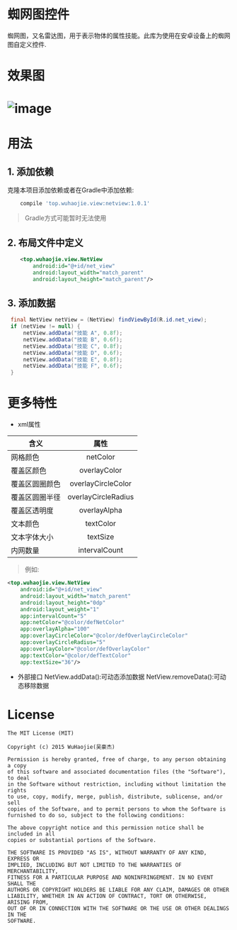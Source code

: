 # 蜘网图控件
蜘网图，又名雷达图，用于表示物体的属性技能。此库为使用在安卓设备上的蜘网图自定义控件.

# 效果图
# ![image](https://github.com/a-voyager/NetView/raw/master/screenshots/img1.png "效果图")

# 用法
## 1. 添加依赖
克隆本项目添加依赖或者在Gradle中添加依赖:
```gradle
    compile 'top.wuhaojie.view:netview:1.0.1'
```
 > Gradle方式可能暂时无法使用

## 2. 布局文件中定义
```xml
    <top.wuhaojie.view.NetView
        android:id="@+id/net_view"
        android:layout_width="match_parent"
        android:layout_height="match_parent"/>
```

## 3. 添加数据
```java
 final NetView netView = (NetView) findViewById(R.id.net_view);
 if (netView != null) {
     netView.addData("技能 A", 0.8f);
     netView.addData("技能 B", 0.6f);
     netView.addData("技能 C", 0.8f);
     netView.addData("技能 D", 0.6f);
     netView.addData("技能 E", 0.8f);
     netView.addData("技能 F", 0.6f);
 }
```

# 更多特性
 -  xml属性

| 含义          | 属性          |
| ------------- |:-------------:|
|网格颜色       |netColor       |
|覆盖区颜色     | overlayColor  |
|覆盖区圆圈颜色 | overlayCircleColor|
|覆盖区圆圈半径 |overlayCircleRadius|
|覆盖区透明度   |overlayAlpha   |
|文本颜色       |textColor      |
|文本字体大小   |textSize       |
|内网数量       |intervalCount  |

> 例如:
```xml
<top.wuhaojie.view.NetView
    android:id="@+id/net_view"
    android:layout_width="match_parent"
    android:layout_height="0dp"
    android:layout_weight="1"
    app:intervalCount="5"
    app:netColor="@color/defNetColor"
    app:overlayAlpha="100"
    app:overlayCircleColor="@color/defOverlayCircleColor"
    app:overlayCircleRadius="5"
    app:overlayColor="@color/defOverlayColor"
    app:textColor="@color/defTextColor"
    app:textSize="36"/>
```

- 外部接口
NetView.addData():可动态添加数据
NetView.removeData():可动态移除数据

# License
    The MIT License (MIT)

    Copyright (c) 2015 WuHaojie(吴豪杰)

    Permission is hereby granted, free of charge, to any person obtaining a copy
    of this software and associated documentation files (the "Software"), to deal
    in the Software without restriction, including without limitation the rights
    to use, copy, modify, merge, publish, distribute, sublicense, and/or sell
    copies of the Software, and to permit persons to whom the Software is
    furnished to do so, subject to the following conditions:

    The above copyright notice and this permission notice shall be included in all
    copies or substantial portions of the Software.

    THE SOFTWARE IS PROVIDED "AS IS", WITHOUT WARRANTY OF ANY KIND, EXPRESS OR
    IMPLIED, INCLUDING BUT NOT LIMITED TO THE WARRANTIES OF MERCHANTABILITY,
    FITNESS FOR A PARTICULAR PURPOSE AND NONINFRINGEMENT. IN NO EVENT SHALL THE
    AUTHORS OR COPYRIGHT HOLDERS BE LIABLE FOR ANY CLAIM, DAMAGES OR OTHER
    LIABILITY, WHETHER IN AN ACTION OF CONTRACT, TORT OR OTHERWISE, ARISING FROM,
    OUT OF OR IN CONNECTION WITH THE SOFTWARE OR THE USE OR OTHER DEALINGS IN THE
    SOFTWARE.
